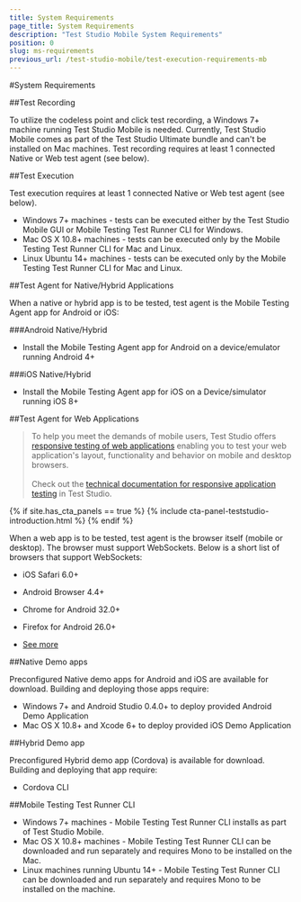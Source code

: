 ```yaml
---
title: System Requirements
page_title: System Requirements
description: "Test Studio Mobile System Requirements"
position: 0
slug: ms-requirements
previous_url: /test-studio-mobile/test-execution-requirements-mb
---
```

#System Requirements

##Test Recording

To utilize the codeless point and click test recording, a Windows 7+ machine running Test Studio Mobile is needed. Currently, Test Studio Mobile comes as part of the Test Studio Ultimate bundle and can't be installed on Mac machines. Test recording requires at least 1 connected Native or Web test agent (see below).

##Test Execution

Test execution requires at least 1 connected Native or Web test agent (see below).

* Windows 7+ machines - tests can be executed either by the Test Studio Mobile GUI or Mobile Testing Test Runner CLI for Windows.
* Mac OS X 10.8+ machines - tests can be executed only by the Mobile Testing Test Runner CLI for Mac and Linux. 
* Linux Ubuntu 14+ machines - tests can be executed only by the Mobile Testing Test Runner CLI for Mac and Linux.

##Test Agent for Native/Hybrid Applications

When a native or hybrid app is to be tested, test agent is the Mobile Testing Agent app for Android or iOS:

###Android Native/Hybrid

*	Install the Mobile Testing Agent app for Android on a device/emulator running Android 4+ 

###iOS Native/Hybrid

*	Install the Mobile Testing Agent app for iOS on a Device/simulator running iOS 8+

##Test Agent for Web Applications

> To help you meet the demands of mobile users, Test Studio offers <a href="https://www.telerik.com/teststudio/automated-website-responsive-testing" target="_blank">responsive testing of web applications</a> enabling you to test your web application's layout, functionality and behavior on mobile and desktop browsers.
><br>
><br>
> Check out the <a href="/automated-tests/responsive/responsive-test" target="_blank">technical documentation for responsive application testing</a> in Test Studio.

{% if site.has_cta_panels == true %}
{% include cta-panel-teststudio-introduction.html %}
{% endif %}

When a web app is to be tested, test agent is the browser itself (mobile or desktop). The browser must support WebSockets. Below is a short list of browsers that support WebSockets:

*	iOS Safari 6.0+

*	Android Browser 4.4+

*	Chrome for Android 32.0+

*	Firefox for Android 26.0+

*	[See more](http://caniuse.com/#search=websocket)

##Native Demo apps

Preconfigured Native demo apps for Android and iOS are available for download. Building and deploying those apps require:

*	Windows 7+ and Android Studio 0.4.0+ to deploy provided Android Demo Application
*	Mac OS X 10.8+ and Xcode 6+ to deploy provided iOS Demo Application

##Hybrid Demo app

Preconfigured Hybrid demo app (Cordova) is available for download. Building and deploying that app require:

*   Cordova CLI

##Mobile Testing Test Runner CLI

*	Windows 7+ machines - Mobile Testing Test Runner CLI installs as part of Test Studio Mobile. 
*	Mac OS X 10.8+ machines - Mobile Testing Test Runner CLI can be downloaded and run separately and requires Mono to be installed on the Mac.
*	Linux machines running Ubuntu 14+ - Mobile Testing Test Runner CLI can be downloaded and run separately and requires Mono to be installed on the machine.